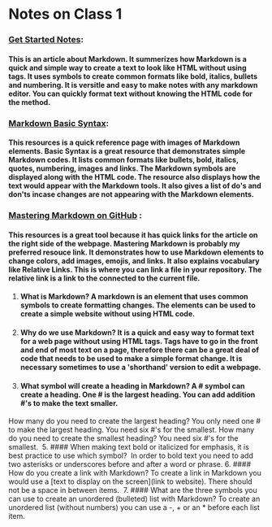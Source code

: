# Notes on Class 1

### [Get Started Notes](https://www.markdownguide.org/getting-started/):
  #### This is an article about Markdown. It summerizes how Markdown is a quick and simple way to create a text to look like HTML without using tags. It uses symbols to create common formats like bold, italics, bullets and numbering. It is versitle and easy to make notes with any markdown editor. You can quickly format text without knowing the HTML code for the method. 

### [Markdown Basic Syntax](https://www.markdownguide.org/basic-syntax/):
  #### This resources is a quick reference page with images of Markdown elements. Basic Syntax is a great resource that demonstrates simple Markdown codes. It lists common formats like bullets, bold, italics, quotes, numbering, images and links. The Markdown symbols are displayed along with the HTML code. The resource also displays how the text would appear with the Markdown tools. It also gives a list of do's and don'ts incase changes are not appearing with the Markdown elements. 

### [Mastering Markdown on GitHub](https://docs.github.com/en/get-started/writing-on-github/getting-started-with-writing-and-formatting-on-github/basic-writing-and-formatting-syntax) :
  #### This resources is a great tool because it has quick links for the article on the right side of the webpage. Mastering Markdown is probably my preferred resouce link. It demonstrates how to use Markdown elements to change colors, add images, emojis, and links. It also explains vocabulary like Relative Links. This is where you can link a file in your repository. The relative link is a link to the connected to the current file.
  
1. #### What is Markdown? A markdown is an element that uses common symbols to create formatting changes. The elements can be used to create a simple website without using HTML code. 
2. #### Why do we use Markdown? It is a quick and easy way to format text for a web page without using HTML tags. Tags have to go in the front and end of most text on a page, therefore there can be a great deal of code that needs to be used to make a simple format change. It is necessary sometimes to use a 'shorthand' version to edit a webpage. 
3. #### What symbol will create a heading in Markdown?  A # symbol can create a heading. One # is the largest heading. You can add addition #'s to make the text smaller. 
How many do you need to create the largest heading?  You only need one # to make the largest heading. You need six #'s for the smallest.
How many do you need to create the smallest heading? You need six #'s for the smallest. 
5. #### When making text bold or italicized for emphasis, it is best practice to use which symbol?  In order to bold text you need to add two asterisks or underscores before and after a word or phrase.
6. #### How do you create a link with Markdown?  To create a link in Markdown you would use a [text to display on the screen](link to website). There should not be a space in between items. 
7. #### What are the three symbols you can use to create an unordered (bulleted) list with Markdown?  To create an unordered list (without numbers) you can use a -, + or an * before each list item. 
